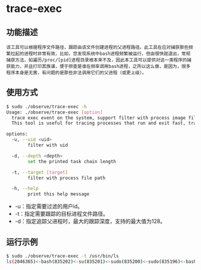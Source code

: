 # trace-exec

## 功能描述

    该工具可以根据程序文件路径，跟踪由该文件创建进程的父进程路径。此工具在应对捕获那些频繁拉起的进程时非常有效，比如，您发现系统中bash进程频繁被运行，但由很快就退出，常规捕获方法，如遍历/proc/[pid]进程目录根本来不及，因此本工具可以提供对这一类程序的捕获能力，并且打印其族谱，便于排查是谁在频率调用bash进程，之所以这么做，是因为，很多程序本身是无害，有问题的是那些非法调用它们的父进程（或更上级）。

## 使用方式

```bash
$ sudo ./observe/trace-exec -h
Usage: ./observe/trace-exec [option]
  trace exec event on the system, support filter with process image file name and uid.
  This tool is useful for tracing processes that run and exit fast, traditional methods, like traversing through the proc dir, cannot catch such events in time.

options:
  -u, --uid <uid>
        filter with uid

  -d, --depth <depth>
        set the printed task chain length

  -t, --target [target]
        filter with process file path

  -h, --help 
        print this help message
```

- -u：指定需要过滤的用户id。
- -t：指定需要跟踪的目标进程文件路径。
- -d：指定追踪父进程时，最大的跟踪深度，支持的最大值为128。

## 运行示例

```bash
$ sudo ./observe/trace-exec -t /usr/bin/ls
ls(2046365)<-bash(835202)<-su(835201)<-sudo(835200)<-sudo(835196)<-bash(4697)<-deepin-terminal(4689)<-systemd(1471)<-systemd(1)
```
